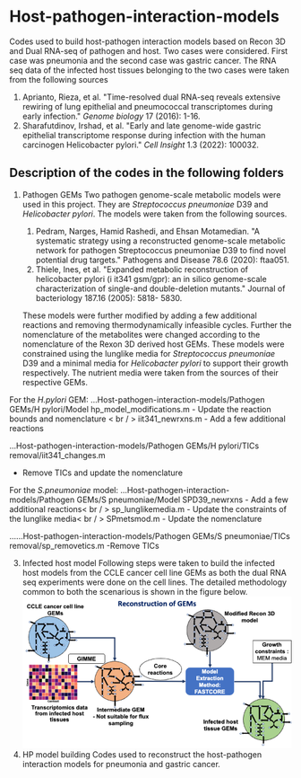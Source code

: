 # Host-pathogen-interaction-models
Codes used to build host-pathogen interaction models based on Recon 3D and Dual RNA-seq of pathogen and host. Two cases were considered. First case was pneumonia and the second case was gastric cancer. The RNA seq data of the infected host tissues belonging to the two cases were taken from the following sources 
1. Aprianto, Rieza, et al. "Time-resolved dual RNA-seq reveals extensive rewiring of lung epithelial and pneumococcal transcriptomes during early infection." _Genome biology_ 17 (2016): 1-16.
2. Sharafutdinov, Irshad, et al. "Early and late genome-wide gastric epithelial transcriptome response during infection with the human carcinogen Helicobacter pylori." _Cell Insight_ 1.3 (2022): 100032.

## Description of the codes in the following folders
1. Pathogen GEMs
   Two pathogen genome-scale metabolic models were used in this project. They are _Streptococcus pneumoniae_ D39 and _Helicobacter pylori_. The models were taken from the following sources.
   1. Pedram, Narges, Hamid Rashedi, and Ehsan Motamedian. "A systematic strategy using a reconstructed genome-scale             metabolic network for pathogen Streptococcus pneumoniae D39 to find novel potential drug targets." Pathogens and           Disease 78.6 (2020): ftaa051.
   2. Thiele, Ines, et al. "Expanded metabolic reconstruction of helicobacter pylori (i it341 gsm/gpr): an in silico             genome-scale characterization of single-and double-deletion mutants." Journal of bacteriology 187.16 (2005): 5818-         5830.

   These models were further modified by adding a few additional reactions and removing thermodynamically infeasible cycles. Further the nomenclature of the metabolites were changed according to the nomenclature of the Rexon 3D derived host GEMs. These models were constrained using the lunglike media for _Streptococcus pneumoniae_ D39 and a minimal media for _Helicobacter pylori_ to support their growth respectively. The nutrient media were taken from the sources of their respective GEMs.
   
For the _H.pylori_ GEM: ...Host-pathogen-interaction-models/Pathogen GEMs/H pylori/Model
hp_model_modifications.m - Update the reaction bounds and nomenclature < br / >
iit341_newrxns.m - Add a few additional reactions

...Host-pathogen-interaction-models/Pathogen GEMs/H pylori/TICs removal/iit341_changes.m
- Remove TICs and update the nomenclature

For the _S.pneumoniae_ model: ...Host-pathogen-interaction-models/Pathogen GEMs/S pneumoniae/Model
SPD39_newrxns - Add a few additional reactions< br / >
sp_lunglikemedia.m - Update the constraints of the lunglike media< br / >
SPmetsmod.m - Update the nomenclature

......Host-pathogen-interaction-models/Pathogen GEMs/S pneumoniae/TICs removal/sp_removetics.m
-Remove TICs

3. Infected host model
     Following steps were taken to build the infected host models from the CCLE cancer cell line GEMs as both the dual RNA seq experiments were done on the cell lines. The detailed methodology common to both the scenarious is shown in the figure below.
   ![image-url](https://github.com/Subasree514/Host-pathogen-interaction-models/blob/main/hp.png)
4. HP model building
      Codes used to reconstruct the host-pathogen interaction models for pneumonia and gastric cancer.
